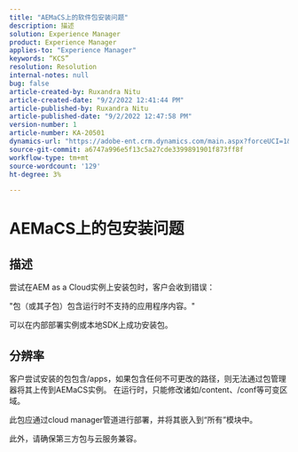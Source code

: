 ```yaml
---
title: "AEMaCS上的软件包安装问题"
description: 描述
solution: Experience Manager
product: Experience Manager
applies-to: "Experience Manager"
keywords: “KCS”
resolution: Resolution
internal-notes: null
bug: false
article-created-by: Ruxandra Nitu
article-created-date: "9/2/2022 12:41:44 PM"
article-published-by: Ruxandra Nitu
article-published-date: "9/2/2022 12:47:58 PM"
version-number: 1
article-number: KA-20501
dynamics-url: "https://adobe-ent.crm.dynamics.com/main.aspx?forceUCI=1&pagetype=entityrecord&etn=knowledgearticle&id=f194cd96-bc2a-ed11-9db1-0022480861dd"
source-git-commit: a6747a996e5f13c5a27cde3399891901f873ff8f
workflow-type: tm+mt
source-wordcount: '129'
ht-degree: 3%

---
```


# AEMaCS上的包安装问题

## 描述


尝试在AEM as a Cloud实例上安装包时，客户会收到错误：

&quot;包（或其子包）包含运行时不支持的应用程序内容。&quot;



可以在内部部署实例或本地SDK上成功安装包。




## 分辨率


客户尝试安装的包包含/apps，如果包含任何不可更改的路径，则无法通过包管理器将其上传到AEMaCS实例。
在运行时，只能修改诸如/content、/conf等可变区域。

此包应通过cloud manager管道进行部署，并将其嵌入到“所有”模块中。

此外，请确保第三方包与云服务兼容。
